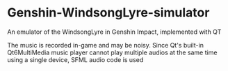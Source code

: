 # Genshin-WindsongLyre-simulator
 An emulator of the WindsongLyre in Genshin Impact, implemented with QT  

 The music is recorded in-game and may be noisy.  Since Qt's built-in Qt6MultiMedia music player cannot play multiple audios at the same time using a single device, SFML audio code is used
